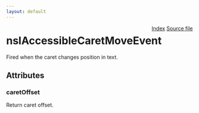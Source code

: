 ```yaml
---
layout: default
---
```

<div class='links' style='float:right'><a href="../index.html">Index</a>
<a href="http://dxr.mozilla.org/mozilla-central/source/accessible/interfaces/nsIAccessibleCaretMoveEvent.idl">Source file</a>
</div>

# nsIAccessibleCaretMoveEvent #
  
Fired when the caret changes position in text.  
  

## Attributes ##

### caretOffset ###
  
Return caret offset.  
  
